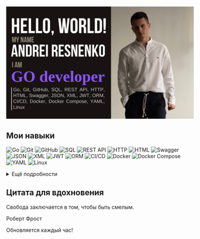 [![Andrey's GitHub Banner](./assets/banner.png)](https://github.com/AndreyCoder404)
## Мои навыки 

![Go](https://img.shields.io/badge/Go-00ADD8?style=flat&logo=go&logoColor=white)
![Git](https://img.shields.io/badge/Git-F05032?style=flat&logo=git&logoColor=white)
![GitHub](https://img.shields.io/badge/GitHub-181717?style=flat&logo=github&logoColor=white)
![SQL](https://img.shields.io/badge/SQL-4479A1?style=flat&logo=postgresql&logoColor=white)
![REST API](https://img.shields.io/badge/REST_API-FF6C37?style=flat&logo=rest&logoColor=white)
![HTTP](https://img.shields.io/badge/HTTP-005C84?style=flat&logo=httpie&logoColor=white)
![HTML](https://img.shields.io/badge/HTML-5E8B7E?style=flat&logo=html5&logoColor=white)
![Swagger](https://img.shields.io/badge/Swagger-85EA2D?style=flat&logo=swagger&logoColor=white)
![JSON](https://img.shields.io/badge/JSON-000000?style=flat&logo=json&logoColor=white)
![XML](https://img.shields.io/badge/XML-000000?style=flat&logo=xml&logoColor=white)
![JWT](https://img.shields.io/badge/JWT-000000?style=flat&logo=json-web-tokens&logoColor=white)
![ORM](https://img.shields.io/badge/ORM-FF9900?style=flat&logo=orm&logoColor=white)
![CI/CD](https://img.shields.io/badge/CI/CD-FF9900?style=flat&logo=circleci&logoColor=white)
![Docker](https://img.shields.io/badge/Docker-2496ED?style=flat&logo=docker&logoColor=white)
![Docker Compose](https://img.shields.io/badge/Docker_Compose-2496ED?style=flat&logo=docker&logoColor=white)
![YAML](https://img.shields.io/badge/YAML-FF9900?style=flat&logo=yaml&logoColor=white)
![Linux](https://img.shields.io/badge/Linux-FCC624?style=flat&logo=linux&logoColor=black)

<details>
<summary>Ещё подробности</summary>
<p>Я начинающий разработчик, который освоил эти технологии в рамках курса "Go разработчик" на Яндекс.Практикуме. Активно развиваю навыки в DevOps и интеграции нейросетей!</p>
</details>

## Цитата для вдохновения

<p>Свобода заключается в том, чтобы быть смелым.</p>
<p>Роберт Фрост</p>

Обновляется каждый час!